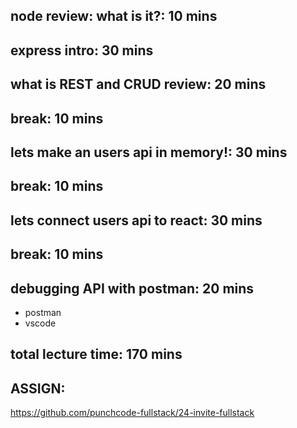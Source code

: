 ## node review: what is it?: 10 mins

## express intro: 30 mins

## what is REST and CRUD review: 20 mins

## break: 10 mins

## lets make an users api in memory!: 30 mins

## break: 10 mins

## lets connect users api to react: 30 mins

## break: 10 mins

## debugging API with postman: 20 mins
- postman
- vscode

## total lecture time: 170 mins

## ASSIGN:

https://github.com/punchcode-fullstack/24-invite-fullstack